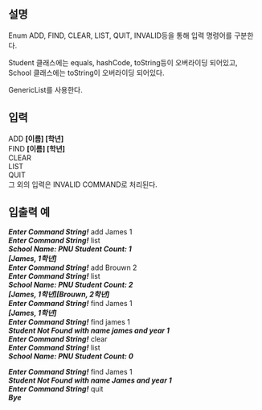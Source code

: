  
## 설명  

Enum ADD, FIND, CLEAR, LIST, QUIT, INVALID등을 통해
입력 명령어를 구분한다.  
  
Student 클래스에는 equals, hashCode, toString등이 오버라이딩 되어있고,  
School 클래스에는 toString이 오버라이딩 되어있다.  
  
GenericList<T>를 사용한다.  

##  **입력**  

ADD **[이름] [학년]**  
FIND **[이름] [학년]**  
CLEAR  
LIST  
QUIT  
그 외의 입력은 INVALID COMMAND로 처리된다.  
  

##  **입출력 예**  
  

***Enter Command String!*** add James 1  
***Enter Command String!*** list  
***School Name: PNU Student Count: 1  
[James, 1학년]***  
***Enter Command String!*** add Brouwn 2  
***Enter Command String!*** list  
***School Name: PNU Student Count: 2  
[James, 1학년][Brouwn, 2학년]***  
***Enter Command String!*** find James 1  
***[James, 1학년]***  
***Enter Command String!*** find james 1  
***Student Not Found with name james and year 1***  
***Enter Command String!*** clear  
***Enter Command String!*** list  
***School Name: PNU Student Count: 0***  
  
***Enter Command String!*** find James 1  
***Student Not Found with name James and year 1***  
***Enter Command String!*** quit  
***Bye***  

